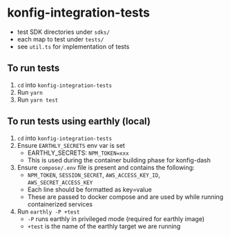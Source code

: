 # konfig-integration-tests

- test SDK directories under `sdks/`
- each map to test under `tests/`
- see `util.ts` for implementation of tests

## To run tests

1. `cd` into `konfig-integration-tests`
2. Run `yarn`
3. Run `yarn test`

## To run tests using earthly (local)

1. `cd` into `konfig-integration-tests`
2. Ensure `EARTHLY_SECRETS` env var is set
   - EARTHLY_SECRETS: `NPM_TOKEN=xxx`
   - This is used during the container building phase for konfig-dash
3. Ensure `compose/.env` file is present and contains the following:
   - `NPM_TOKEN`, `SESSION_SECRET`, `AWS_ACCESS_KEY_ID`, `AWS_SECRET_ACCESS_KEY`
   - Each line should be formatted as key=value
   - These are passed to docker compose and are used by while running containerized services
4. Run `earthly -P +test`
   - `-P` runs earthly in privileged mode (required for earthly image)
   - `+test` is the name of the earthly target we are running
